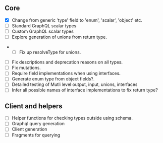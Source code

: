 ## Core
- [x] Change from generic 'type' field to 'enum', 'scalar', 'object' etc.
- [ ] Standard GraphQL scalar types
- [ ] Custom GraphQL scalar types
- [ ] Explore generation of unions from return type.
- - [ ] Fix up resolveType for unions.
- [ ] Fix descriptions and deprecation reasons on all types.
- [ ] Fix mutations.
- [ ] Require field implementations when using interfaces.
- [ ] Generate enum type from object fields?.
- [ ] Detailed testing of Mutli level output, input, unions, interfaces
- [ ] Infer all possible names of interface implementations to fix return type?

## Client and helpers
- [ ] Helper functions for checking types outside using schema.
- [ ] Graphql query generation
- [ ] Client generation
- [ ] Fragments for querying
